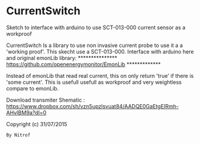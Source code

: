 # CurrentSwitch
Sketch to interface with arduino to use SCT-013-000 current sensor as a workproof


CurrentSwitch Is a library to use non invasive current probe to use it a a 'working proof'. 
This skecht use a SCT-013-000. Interface with arduino here and original emonLib library:
 ***************  https://github.com/openenergymonitor/EmonLib  *************

Instead of emonLib that read real current, this on only return 'true' if there is 'some current'. 
This is usefull usefull as workproof and very weightless compare to emonLib.

Download transmiter Shematic : https://www.dropbox.com/sh/vzn5upzlsvuat84/AADQE0GaEtgEIRmh-AHvIBM9a?dl=0


  Copyright (c) 31/07/2015

    By Nitrof
